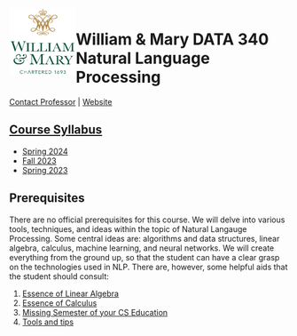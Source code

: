 <img align="left" width="120" height="120" src="./syllabus/imgs/wm_vertical_stacked_full_color.png" alt="wm_vertical_stacked_full_color">

# William & Mary DATA 340 Natural Language Processing

[Contact Professor](mailto:jmtucker02@wm.edu;james.tucker@lexicalintelligence.com) | [Website](https://jamesmtucker.com)

## [Course Syllabus](./syllabus/Syllabus.md)

* [Spring 2024](./Spring_2024/syllabus/syllabus.md)
* [Fall 2023](./syllabus/syllabus.md)
* [Spring 2023](./Spring_2023/syllabus/Syllabus.md)

## Prerequisites

There are no official prerequisites for this course. We will delve into various tools, techniques, and ideas within the topic of Natural Langauge Processing. Some central ideas are: algorithms and data structures, linear algebra, calculus, machine learning, and neural networks. We will create everything from the ground up, so that the student can have a clear grasp on the technologies used in NLP. There are, however, some helpful aids that the student should consult:

1. [Essence of Linear Algebra](https://www.youtube.com/playlist?list=PLZHQObOWTQDPD3MizzM2xVFitgF8hE_ab)
2. [Essence of Calculus](https://www.youtube.com/playlist?list=PL0-GT3co4r2wlh6UHTUeQsrf3mlS2lk6x)
3. [Missing Semester of your CS Education](https://missing.csail.mit.edu/)
4. [Tools and tips]()